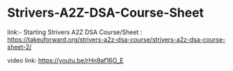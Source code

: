 # Strivers-A2Z-DSA-Course-Sheet

link:- Starting Strivers A2Z DSA Course/Sheet : https://takeuforward.org/strivers-a2z-dsa-course/strivers-a2z-dsa-course-sheet-2/ 

video link:  https://youtu.be/rHn9af16O_E
